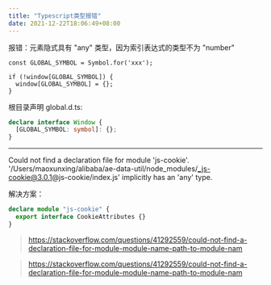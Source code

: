 ```yaml
---
title: "Typescript类型报错"
date: 2021-12-22T18:06:49+08:00
---
```


报错：元素隐式具有 "any" 类型，因为索引表达式的类型不为 "number"

```TS
const GLOBAL_SYMBOL = Symbol.for('xxx');

if (!window[GLOBAL_SYMBOL]) {
  window[GLOBAL_SYMBOL] = {};
}
```

根目录声明 global.d.ts:

```ts
declare interface Window {
  [GLOBAL_SYMBOL: symbol]: {};
}
```

---

Could not find a declaration file for module 'js-cookie'. '/Users/maoxunxing/alibaba/ae-data-util/node_modules/_js-cookie@3.0.1@js-cookie/index.js' implicitly has an 'any' type.

解决方案：

```ts
declare module "js-cookie" {
  export interface CookieAttributes {}
}
```

> https://stackoverflow.com/questions/41292559/could-not-find-a-declaration-file-for-module-module-name-path-to-module-nam

> https://stackoverflow.com/questions/41292559/could-not-find-a-declaration-file-for-module-module-name-path-to-module-nam
